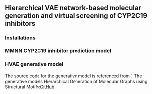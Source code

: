 ## Hierarchical VAE network-based molecular generation and virtual screening of CYP2C19 inhibitors
### Installations


### MMNN CYP2C19 inhibitor prediction model



### HVAE generative model
The source code for the generative model is referenced from：The generative models Hierarchical Generation of Molecular Graphs using Structural Motifs:[GitHub](https://github.com/wengong-jin/hgraph2graph)
